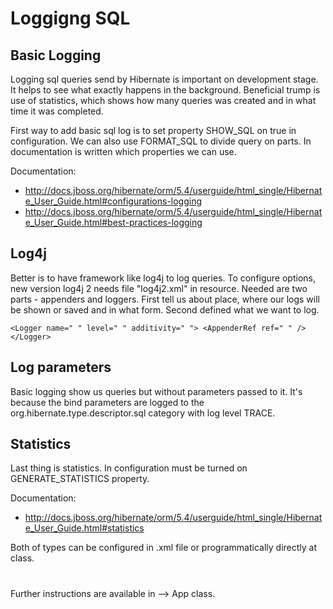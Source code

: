 # Loggigng SQL

## Basic Logging
Logging sql queries send by Hibernate is important on development stage. It helps to see what exactly happens in the background.
Beneficial trump is use of statistics, which shows how many queries was created and in what time it was completed.

First way to add basic sql log is to set property SHOW_SQL on true in configuration. We can also use FORMAT_SQL to divide query
on parts. In documentation is written which properties we can use.

Documentation:
* http://docs.jboss.org/hibernate/orm/5.4/userguide/html_single/Hibernate_User_Guide.html#configurations-logging
* http://docs.jboss.org/hibernate/orm/5.4/userguide/html_single/Hibernate_User_Guide.html#best-practices-logging

## Log4j
Better is to have framework like log4j to log queries. To configure options, new version log4j 2 needs file "log4j2.xml" in resource.
Needed are two parts - appenders and loggers. First tell us about place, where our logs will be shown or saved and in what form.
Second defined what we want to log.

`<Logger name=" " level=" " additivity=" ">
    <AppenderRef ref=" " />
 </Logger>`

## Log parameters
Basic logging show us queries but without parameters passed to it. It's because the bind parameters are logged to the 
org.hibernate.type.descriptor.sql category with log level TRACE.

## Statistics
Last thing is statistics. In configuration must be turned on GENERATE_STATISTICS property.

Documentation:
* http://docs.jboss.org/hibernate/orm/5.4/userguide/html_single/Hibernate_User_Guide.html#statistics

Both of types can be configured in .xml file or programmatically directly at class.

#
Further instructions are available in --> App class.